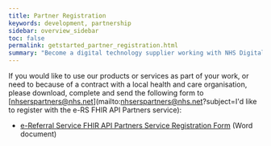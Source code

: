 ```yaml
---
title: Partner Registration
keywords: development, partnership
sidebar: overview_sidebar
toc: false
permalink: getstarted_partner_registration.html
summary: "Become a digital technology supplier working with NHS Digital"
---
```


If you would like to use our products or services as part of your work, or need to because of a contract with a local health and care organisation, please download, complete and send the following form to [nhserspartners@nhs.net](mailto:nhserspartners@nhs.net?subject=I'd like to register with the e-RS FHIR API Partners service):

* [e-Referral Service FHIR API Partners Service Registration Form](downloads/registration/e-RS_FHIR_API_Partners_Service_Registration_Form.doc) (Word document)
